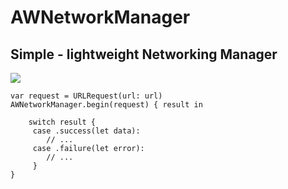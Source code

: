 # AWNetworkManager
## Simple - lightweight Networking Manager
<a href="https://swift.org/package-manager/"><img src="https://img.shields.io/badge/SPM-supported-DE5C43.svg?style=flat"></a>

```
var request = URLRequest(url: url)
AWNetworkManager.begin(request) { result in
            
    switch result {
     case .success(let data):
        // ...
     case .failure(let error):
        // ...
     }
}

```
